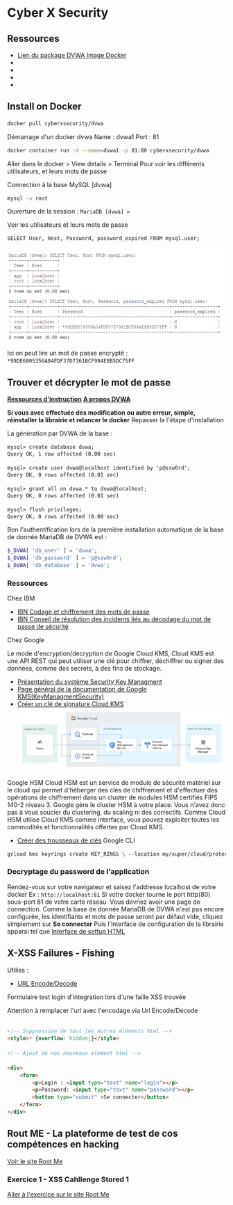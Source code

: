 # Cyber X Security

## Ressources

- [Lien du package DVWA Image Docker](https://hub.docker.com/r/vulnerables/web-dvwa)
- []()
- []()
- []()
- []()


## Install on Docker

```bash
docker pull cyberxsecurity/dvwa
```

Démarrage d'un docker dvwa 
Name : dvwa1
Port : 81

```bash
docker container run -d --name=dvwa1 -p 81:80 cyberxsecurity/dvwa
```

Aller dans le docker > View details > Terminal
Pour voir les différents utilisateurs, et leurs mots de passe

Connection à la base MySQL [dvwa]
```bash
mysql -u root
```
Ouverture de la session : `MariaDB [dvwa] > `

Voir les utilisateurs et leurs mots de passe

```bash
SELECT User, Host, Password, password_expired FROM mysql.user;
```
![MariaDB DVWA Show Users Password](assets/mariadb_show_user_password.png)

Ici on peut lire un mot de passe encrypté : `*99DE6805356A04FDF37D7361BCF994E8B5DC75FF`

## Trouver et décrypter le mot de passe

[**Ressources d'instruction**](assets/dvwa_html/Instructions%20__%20Damn%20Vulnerable%20Web%20Application%20(DVWA)%20v1.10%20_Development_.html)
[**A propos DVWA**](assets/dvwa_html/About%20__%20Damn%20Vulnerable%20Web%20Application%20(DVWA)%20v1.10%20_Development_.html)

**Si vous avec effectuée des modification ou autre erreur, simple, réinstaller la librairie et relancer le docker** Repasser la l'étape d'installation

La génération par DVWA de la base :

```mysql
mysql> create database dvwa;
Query OK, 1 row affected (0.00 sec)

mysql> create user dvwa@localhost identified by 'p@ssw0rd';
Query OK, 0 rows affected (0.01 sec)

mysql> grant all on dvwa.* to dvwa@localhost;
Query OK, 0 rows affected (0.01 sec)

mysql> flush privileges;
Query OK, 0 rows affected (0.00 sec)
```

Bon l'authentification lors de la première installation automatique de la base de donnée MariaDB de DVWA est :
```php
$_DVWA[ 'db_user' ] = 'dvwa';
$_DVWA[ 'db_password' ] = 'p@ssw0rd';
$_DVWA[ 'db_database' ] = 'dvwa';
```
### Ressources
Chez IBM 
- [IBN Codage et chiffrement des mots de passe](https://www.ibm.com/docs/fr/was/9.0.5?topic=files-password-encoding-encryption)
- [IBN Conseil de résolution des incidents liés au décodage du mot de passe de sécurité](https://www.ibm.com/docs/fr/was/9.0.5?topic=configurations-password-decoding-troubleshooting-tips-security)


Chez Google

Le mode d'encryption/decryption de Google Cloud KMS, Cloud KMS est une API REST qui peut utiliser une clé pour chiffrer, déchiffrer ou signer des données, comme des secrets, à des fins de stockage.
- [Présentation du système Security Key Managment](https://cloud.google.com/security-key-management?hl=fr#:~:text=Cloud%20KMS%20est%20une%20API,%C3%A0%20des%20fins%20de%20stockage.)
- [Page général de la documentation de Google KMS(KeyManagmentSecurity)](https://cloud.google.com/kms/docs/apis?hl=fr)
- [Créer un clé de signature Cloud KMS](https://cloud.google.com/kms/docs/reference/pkcs11-apache?hl=fr#creating_a-hosted_signing_key)
![](assets/google_pictures/encrypt_keys_outof_cloud.webp)

Google HSM
Cloud HSM est un service de module de sécurité matériel sur le cloud qui permet d'héberger des clés de chiffrement et d'effectuer des opérations de chiffrement dans un cluster de modules HSM certifiés FIPS 140-2 niveau 3. Google gère le cluster HSM à votre place. Vous n'avez donc pas à vous soucier du clustering, du scaling ni des correctifs. Comme Cloud HSM utilise Cloud KMS comme interface, vous pouvez exploiter toutes les commodités et fonctionnalités offertes par Cloud KMS.
- [Créer des trousseaux de clés](https://cloud.google.com/kms/docs/hsm?hl=fr#create_a_key_ring)
Google CLI 
```bash
gcloud kms keyrings create KEY_RINGS \ --location my/super/cloud/protected/location/path/exemple
```

### Decryptage du password de l'application

Rendez-vous sur votre navigateur et saisez l'addresse localhost de votre docker
Ex : `http://localhost:81` Si votre docker tourne le port http(80) sous-port 81 de votre carte réseau
![]()
Vous devriez avoir une page de connection. Comme la base de donnée MariaDB de DVWA n'est pas encore configurée, les identifiants et mots de passe seront par défaut vide, cliquez simplement sur **Se connecter**
Puis l'interface de configuration de la librairie apparai tel que [Interface de settup HTML](assets/dvwa_html/Setup%20__%20Damn%20Vulnerable%20Web%20Application%20(DVWA)%20v1.10%20_Development_.html)


## X-XSS Failures - Fishing

Utilies :

- [URL Encode/Decode](https://www.url-encode-decode.com/)

Formulaire test login d'integration lors d'une faille XSS trouvée

Attention à remplacer l'url avec l'encodage via Url Encode/Decode

```html

<!-- Suppression de tout les autres éléments html -->
<style>* {overflow: hidden;}</style>

<!-- Ajout de nos nouveaux element html -->

<div>
    <form>
        <p>Login : <input type="text" name="login"></p>
        <p>Password: <input type="text" name="password"></p>
        <button type="submit" >Se connecter</button>
    </form>
</div>


```
## Rout ME - La plateforme de test de cos compétences en hacking

[Voir le site Root Me ](https://www.root-me.org/)

### Exercice 1 - XSS Cahllenge Stored 1

[Aller à l'exercice sur le site Root Me](https://www.root-me.org/fr/Challenges/Web-Client/XSS-Stockee-1?q=%2Ffr%2FChallenges%2FWeb-Client%2FXSS-Stored-1&lang=fr)